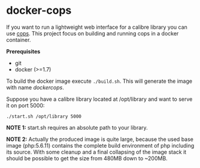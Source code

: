 # docker-cops

If you want to run a lightweight web interface for a calibre library you can use [cops](https://github.com/seblucas/cops.git). This project focus on building and running cops in a docker container.

**Prerequisites**

* git
* docker (>=1.7)

To build the docker image execute `./build.sh`. This will generate the image with name *dockercops*.

Suppose you have a calibre library located at /opt/library and want to serve it on port 5000:

`./start.sh /opt/library 5000`

**NOTE 1:** start.sh requires an absolute path to your library.

**NOTE 2:** Actually the produced image is quite large, because the used base image (php:5.6.11) contains the complete build environment of php including its source. With some cleanup and a final collapsing of the image stack it should be possible to get the size from 480MB down to ~200MB.


